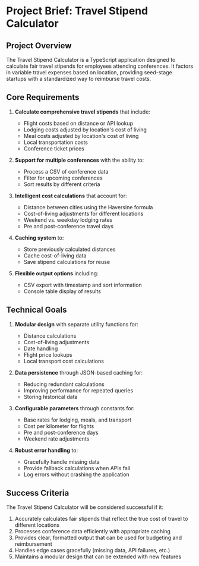 # Project Brief: Travel Stipend Calculator

## Project Overview
The Travel Stipend Calculator is a TypeScript application designed to calculate fair travel stipends for employees attending conferences. It factors in variable travel expenses based on location, providing seed-stage startups with a standardized way to reimburse travel costs.

## Core Requirements

1. **Calculate comprehensive travel stipends** that include:
   - Flight costs based on distance or API lookup
   - Lodging costs adjusted by location's cost of living
   - Meal costs adjusted by location's cost of living
   - Local transportation costs
   - Conference ticket prices

2. **Support for multiple conferences** with the ability to:
   - Process a CSV of conference data
   - Filter for upcoming conferences
   - Sort results by different criteria

3. **Intelligent cost calculations** that account for:
   - Distance between cities using the Haversine formula
   - Cost-of-living adjustments for different locations
   - Weekend vs. weekday lodging rates
   - Pre and post-conference travel days

4. **Caching system** to:
   - Store previously calculated distances
   - Cache cost-of-living data
   - Save stipend calculations for reuse

5. **Flexible output options** including:
   - CSV export with timestamp and sort information
   - Console table display of results

## Technical Goals

1. **Modular design** with separate utility functions for:
   - Distance calculations
   - Cost-of-living adjustments
   - Date handling
   - Flight price lookups
   - Local transport cost calculations

2. **Data persistence** through JSON-based caching for:
   - Reducing redundant calculations
   - Improving performance for repeated queries
   - Storing historical data

3. **Configurable parameters** through constants for:
   - Base rates for lodging, meals, and transport
   - Cost per kilometer for flights
   - Pre and post-conference days
   - Weekend rate adjustments

4. **Robust error handling** to:
   - Gracefully handle missing data
   - Provide fallback calculations when APIs fail
   - Log errors without crashing the application

## Success Criteria

The Travel Stipend Calculator will be considered successful if it:

1. Accurately calculates fair stipends that reflect the true cost of travel to different locations
2. Processes conference data efficiently with appropriate caching
3. Provides clear, formatted output that can be used for budgeting and reimbursement
4. Handles edge cases gracefully (missing data, API failures, etc.)
5. Maintains a modular design that can be extended with new features
